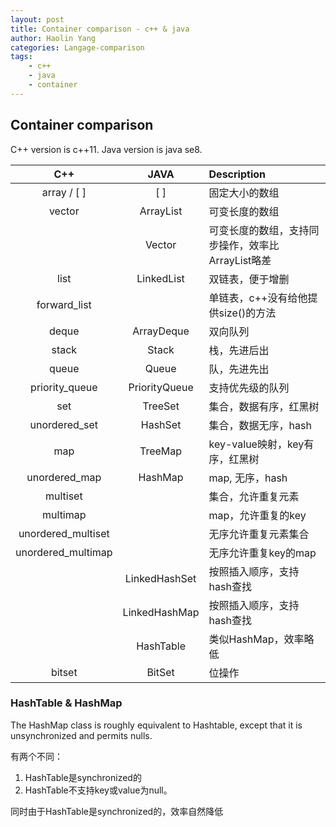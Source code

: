 ```yaml
---
layout: post
title: Container comparison - c++ & java
author: Haolin Yang
categories: Langage-comparison
tags: 
    - c++
    - java
    - container
---
```


## Container comparison

C++ version is c++11. Java version is java se8.

|  C++  | JAVA  | Description |
| :---: | :---: | :---        |
| array / [ ] |  [ ]  | 固定大小的数组 |
| vector| ArrayList | 可变长度的数组 |
|       | Vector | 可变长度的数组，支持同步操作，效率比ArrayList略差 |
| list  | LinkedList | 双链表，便于增删 |
| forward_list |     | 单链表，c++没有给他提供size()的方法 |
| deque | ArrayDeque | 双向队列 |
| stack | Stack | 栈，先进后出 |
| queue | Queue | 队，先进先出 |
| priority_queue | PriorityQueue | 支持优先级的队列 |
| set | TreeSet | 集合，数据有序，红黑树|
| unordered_set | HashSet | 集合，数据无序，hash|
| map | TreeMap | key-value映射，key有序，红黑树|
| unordered_map | HashMap | map, 无序，hash |
| multiset |    | 集合，允许重复元素 |
| multimap |    | map，允许重复的key |
| unordered_multiset | | 无序允许重复元素集合 |
| unordered_multimap | | 无序允许重复key的map |
|   | LinkedHashSet | 按照插入顺序，支持hash查找 |
|   | LinkedHashMap | 按照插入顺序，支持hash查找 |
|   | HashTable | 类似HashMap，效率略低 |
| bitset | BitSet | 位操作 |

### HashTable & HashMap

The HashMap class is roughly equivalent to Hashtable, except that it is unsynchronized and permits nulls.

 有两个不同：

 1. HashTable是synchronized的
 2. HashTable不支持key或value为null。
 
 同时由于HashTable是synchronized的，效率自然降低